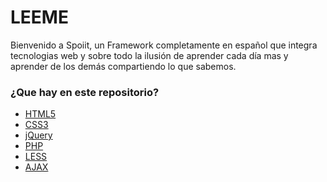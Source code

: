 # LEEME #

Bienvenido a Spoiit, un Framework completamente en español que integra tecnologias web  y sobre todo la ilusión de aprender cada día mas y aprender de los demás compartiendo 
lo que sabemos.

### ¿Que hay en este repositorio? ###

* [HTML5](http://www.html5rocks.com/es/)
* [CSS3](http://www.w3schools.com/css/css3_intro.asp)
* [jQuery](http://jquery.com/)
* [PHP](http://php.net/manual/es/)
* [LESS](http://lesscss.org/)
* [AJAX](http://www.w3schools.com/ajax/)
